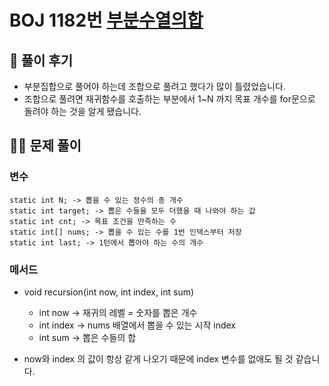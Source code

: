 # BOJ 1182번 [부분수열의합]()

## 🌈 풀이 후기
* 부분집합으로 풀어야 하는데 조합으로 풀려고 했다가 많이 틀렸었습니다.
* 조합으로 풀려면 재귀함수를 호출하는 부분에서 1~N 까지 목표 개수를 for문으로 돌려야 하는 것을 알게 됐습니다.

## 👩‍🏫 문제 풀이
### 변수
    static int N; -> 뽑을 수 있는 정수의 총 개수
    static int target; -> 뽑은 수들을 모두 더했을 때 나와야 하는 값
    static int cnt; -> 목표 조건을 만족하는 수
    static int[] nums; -> 뽑을 수 있는 수를 1번 인덱스부터 저장
    static int last; -> 1턴에서 뽑아야 하는 수의 개수 

### 메서드
*  void recursion(int now, int index, int sum) 
    * int now -> 재귀의 레벨 = 숫자를 뽑은 개수
    * int index -> nums 배열에서 뽑을 수 있는 시작 index
    * int sum -> 뽑은 수들의 합

* now와 index 의 값이 항상 같게 나오기 때문에 index 변수를 없애도 될 것 같습니다.